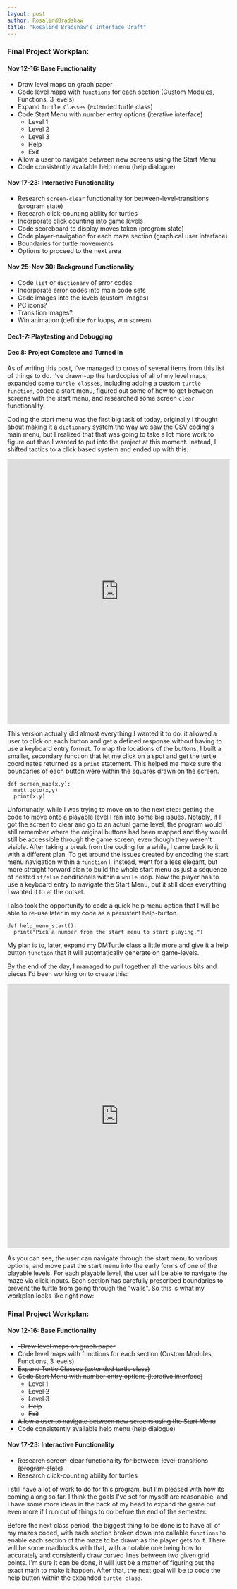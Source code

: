 ```yaml
---
layout: post
author: RosalindBradshaw
title: "Rosalind Bradshaw's Interface Draft"
---
```


### Final Project Workplan:

#### Nov 12-16: Base Functionality
  - Draw level maps on graph paper
  - Code level maps with `functions` for each section (Custom Modules, Functions, 3 levels)
  - Expand `Turtle Classes` (extended turtle class)
  - Code Start Menu with number entry options (iterative interface)
    - Level 1
    - Level 2
    - Level 3
    - Help
    - Exit
  - Allow a user to navigate between new screens using the Start Menu
  - Code consistently available help menu (help dialogue)

#### Nov 17-23: Interactive Functionality
  - Research `screen-clear` functionality for between-level-transitions (program state)
  - Research click-counting ability for turtles
  - Incorporate click counting into game levels
  - Code scoreboard to display moves taken (program state)
  - Code player-navigation for each maze section (graphical user interface)
  - Boundaries for turtle movements
  - Options to proceed to the next area

#### Nov 25-Nov 30: Background Functionality
  - Code `list` or `dictionary` of error codes
  - Incorporate error codes into main code sets
  - Code images into the levels (custom images)
  - PC icons?
  - Transition images?
  - Win animation (definite `for` loops, win screen)

#### Dec1-7: Playtesting and Debugging

#### Dec 8: Project Complete and Turned In


As of writing this post, I've managed to cross of several items from this list of things to do. I've drawn-up the hardcopies of all of my level maps,
expanded some `turtle classe`s, including adding a custom `turtle function`, coded a start menu, figured out some of how to get between screens with the 
start menu, and researched some screen `clear` functionality.

Coding the start menu was the first big task of today, originally I thought about making it a `dictionary` system the way we saw the CSV coding's main menu, but
I realized that that was going to take a lot more work to figure out than I wanted to put into the project at this moment. Instead, I shifted tactics to a 
click based system and ended up with this:

<iframe src="https://trinket.io/embed/python/b6dd9c7cbd" width="100%" height="600" frameborder="0" marginwidth="0" marginheight="0" allowfullscreen></iframe>

This version actually did almost everything I wanted it to do: it allowed a user to click on each button and get a defined response without having to use a
keyboard entry format. To map the locations of the buttons, I built a smaller, secondary function that let me click on a spot and get the turtle coordinates
returned as a `print` statement. This helped me make sure the boundaries of each button were within the squares drawn on the screen.

```
def screen_map(x,y):
  matt.goto(x,y)
  print(x,y)
```

Unfortunatly, while I was trying to move on to the next step: getting the code to move onto a playable level I ran into some big issues. Notably, if I got 
the screen to clear and go to an actual game level, the program would still remember where the original buttons had been mapped and they would still be 
accessible through the game screen, even though they weren't visible. After taking a break from the coding for a while, I came back to it with a different plan.
To get around the issues created by encoding the start menu navigation within a `function` I, instead, went for a less elegant, but more straight forward
plan to build the whole start menu as just a sequence of nested `if/else` conditionals within a `while` loop. Now the player has to use a keyboard entry to 
navigate the Start Menu, but it still does everything I wanted it to at the outset.

I also took the opportunity to code a quick help menu option that I will be able to re-use later in my code as a persistent help-button.
```
def help_menu_start():
  print("Pick a number from the start menu to start playing.")
```
My plan is to, later, expand my DMTurtle class a little more and give it a help button `function` that it will automatically generate on game-levels.

By the end of the day, I managed to pull together all the various bits and pieces I'd been working on to create this:

<iframe src="https://trinket.io/embed/python/294b0413fb" width="100%" height="600" frameborder="0" marginwidth="0" marginheight="0" allowfullscreen></iframe>

As you can see, the user can navigate through the start menu to various options, and move past the start menu into the early forms of one of the playable
levels. For each playable level, the user will be able to navigate the maze via click inputs. Each section has carefully prescribed boundaries to prevent the
turtle from going through the "walls". So this is what my workplan looks like right now:

### Final Project Workplan:

#### Nov 12-16: Base Functionality
  - ~~-Draw level maps on graph paper~~
  - Code level maps with functions for each section (Custom Modules, Functions, 3 levels)
  - ~~Expand Turtle Classes (extended turtle class)~~
  - ~~Code Start Menu with number entry options (iterative interface)~~
    - ~~Level 1~~
    - ~~Level 2~~
    - ~~Level 3~~
    - ~~Help~~
    - ~~Exit~~
  - ~~Allow a user to navigate between new screens using the Start Menu~~
  - Code consistently available help menu (help dialogue)

#### Nov 17-23: Interactive Functionality
  - ~~Research screen-clear functionality for between-level-transitions (program state)~~
  - Research click-counting ability for turtles


I still have a lot of work to do for this program, but I'm pleased with how its coming along so far. I think the goals I've set for myself are reasonable,
and I have some more ideas in the back of my head to expand the game out even more if I run out of things to do before the end of the semester.

Before the next class period, the biggest thing to be done is to have all of my mazes coded, with each section broken down into callable 
`functions` to enable each section of the maze to be drawn as the player gets to it. There will be some roadblocks with that, with a notable one being how to
accurately and consistenly draw curved lines between two given grid points. I'm sure it can be done, it will just be a matter of figuring out the exact
math to make it happen. After that, the next goal will be to code the help button within the expanded `turtle class`.
